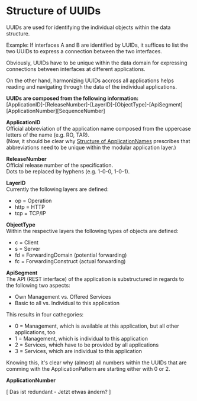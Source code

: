 # Structure of UUIDs

UUIDs are used for identifying the individual objects within the data structure.  

Example: If interfaces A and B are identified by UUIDs, it suffices to list the two UUIDs to express a connection between the two interfaces.  

Obviously, UUIDs have to be unique within the data domain for expressing connections between interfaces at different applications.  

On the other hand, harmonizing UUIDs accross all applications helps reading and navigating through the data of the individual applications.  


**UUIDs are composed from the following information:**  
[ApplicationID]-[ReleaseNumber]-[LayerID]-[ObjectType]-[ApiSegment][ApplicationNumber][SequenceNumber]  

**ApplicationID**  
Official abbreviation of the application name composed from the uppercase letters of the name (e.g. RO, TAR).  
(Now, it should be clear why [Structure of ApplicationNames](../StructureOfApplicationNames/StructureOfApplicationNames.md) prescribes that abbreviations need to be unique within the modular application layer.)  

**ReleaseNumber**  
Official release number of the specification.  
Dots to be replaced by hyphens (e.g. 1-0-0, 1-0-1).  

**LayerID**  
Currently the following layers are defined:  
- op = Operation
- http = HTTP
- tcp = TCP/IP

**ObjectType**  
Within the respective layers the following types of objects are defined:
- c = Client
- s = Server
- fd = ForwardingDomain (potential forwarding)
- fc = ForwardingConstruct (actual forwarding)

**ApiSegment**  
The API (REST interface) of the application is substructured in regards to the following two aspects:  
- Own Management vs. Offered Services  
- Basic to all vs. Individual to this application  

This results in four cathegories:  
- 0 = Management, which is available at this application, but all other applications, too  
- 1 = Management, which is individual to this application  
- 2 = Services, which have to be provided by all applications  
- 3 = Services, which are individual to this application  

Knowing this, it's clear why (almost) all numbers within the UUIDs that are comming with the ApplicationPattern are starting either with 0 or 2.

**ApplicationNumber**

[   Das ist redundant   -   Jetzt etwas ändern?   ]

